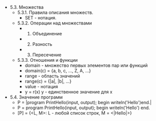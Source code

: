 + 5.3. Множества
    + 5.3.1. Правила описания множеств.
        + SET - нотация.
    + 5.3.2. Операции над множествами
        + 1. Объединение 
        + 2. Разность 
        + 3. Пересечение 
    + 5.3.3. Отношения и функции 
        + domain - множество первых элементов пар или функций
        + domain(c) = {a, b, c, ..., Z, A, ...}
        + range - область значений 
        + range(c) = {|a|, |b|, ...}
        + value - нотация
        + y = r(x) y - единственное значение для х
+ 5.4. Значение программ
    + P = |program PrintHello(input, output); begin writeln('Hello')end.|
    + P = program PrintHello(input, output);
          begin
            writeln('Hello')
          end.
    + [P] = {<L, M>: L - любой список строк, M = <|Hello|>}